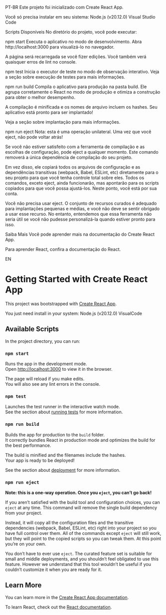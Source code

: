 PT-BR
Este projeto foi inicializado com Create React App.

Você só precisa instalar em seu sistema:
Node.js (v20.12.0)
Visual Studio Code

Scripts Disponíveis
No diretório do projeto, você pode executar:

npm start
Executa o aplicativo no modo de desenvolvimento.
Abra http://localhost:3000 para visualizá-lo no navegador.

A página será recarregada se você fizer edições.
Você também verá quaisquer erros de lint no console.

npm test
Inicia o executor de teste no modo de observação interativo.
Veja a seção sobre execução de testes para mais informações.

npm run build
Compila o aplicativo para produção na pasta build.
Ele agrupa corretamente o React no modo de produção e otimiza a construção para obter o melhor desempenho.

A compilação é minificada e os nomes de arquivo incluem os hashes.
Seu aplicativo está pronto para ser implantado!

Veja a seção sobre implantação para mais informações.

npm run eject
Nota: esta é uma operação unilateral. Uma vez que você eject, não pode voltar atrás!

Se você não estiver satisfeito com a ferramenta de compilação e as escolhas de configuração, pode eject a qualquer momento. Este comando removerá a única dependência de compilação do seu projeto.

Em vez disso, ele copiará todos os arquivos de configuração e as dependências transitivas (webpack, Babel, ESLint, etc) diretamente para o seu projeto para que você tenha controle total sobre eles. Todos os comandos, exceto eject, ainda funcionarão, mas apontarão para os scripts copiados para que você possa ajustá-los. Neste ponto, você está por sua conta.

Você não precisa usar eject. O conjunto de recursos curados é adequado para implantações pequenas e médias, e você não deve se sentir obrigado a usar esse recurso. No entanto, entendemos que essa ferramenta não seria útil se você não pudesse personalizá-la quando estiver pronto para isso.

Saiba Mais
Você pode aprender mais na documentação do Create React App.

Para aprender React, confira a documentação do React.

EN

# Getting Started with Create React App

This project was bootstrapped with [Create React App](https://github.com/facebook/create-react-app).

You just need install in your system:
Node.js (v20.12.0)
VisualCode

## Available Scripts

In the project directory, you can run:

### `npm start`

Runs the app in the development mode.\
Open [http://localhost:3000](http://localhost:3000) to view it in the browser.

The page will reload if you make edits.\
You will also see any lint errors in the console.

### `npm test`

Launches the test runner in the interactive watch mode.\
See the section about [running tests](https://facebook.github.io/create-react-app/docs/running-tests) for more information.

### `npm run build`

Builds the app for production to the `build` folder.\
It correctly bundles React in production mode and optimizes the build for the best performance.

The build is minified and the filenames include the hashes.\
Your app is ready to be deployed!

See the section about [deployment](https://facebook.github.io/create-react-app/docs/deployment) for more information.

### `npm run eject`

**Note: this is a one-way operation. Once you `eject`, you can’t go back!**

If you aren’t satisfied with the build tool and configuration choices, you can `eject` at any time. This command will remove the single build dependency from your project.

Instead, it will copy all the configuration files and the transitive dependencies (webpack, Babel, ESLint, etc) right into your project so you have full control over them. All of the commands except `eject` will still work, but they will point to the copied scripts so you can tweak them. At this point you’re on your own.

You don’t have to ever use `eject`. The curated feature set is suitable for small and middle deployments, and you shouldn’t feel obligated to use this feature. However we understand that this tool wouldn’t be useful if you couldn’t customize it when you are ready for it.

## Learn More

You can learn more in the [Create React App documentation](https://facebook.github.io/create-react-app/docs/getting-started).

To learn React, check out the [React documentation](https://reactjs.org/).
